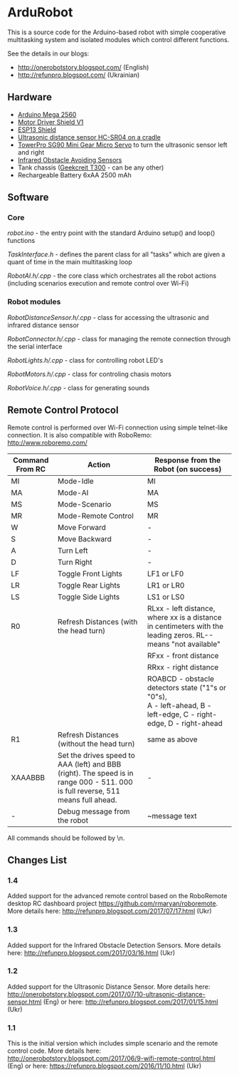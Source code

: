 # ArduRobot

This is a source code for the Arduino-based robot with simple cooperative multitasking system and isolated modules which control different functions.

See the details in our blogs:
 * http://onerobotstory.blogspot.com/ (English)
 * http://refunpro.blogspot.com/ (Ukrainian)
 
## Hardware

* [Arduino Mega 2560](http://www.banggood.com/Mega2560-R3-ATmega2560-16AU-Control-Board-With-USB-Cable-For-Arduino-p-73020.html?p=M908156347868201609Y)
* [Motor Driver Shield V1](http://www.banggood.com/Motor-Drive-Shield-L293D-for-Arduino-Duemilanove-Mega-UNO-p-72855.html?p=M908156347868201609Y)
* [ESP13 Shield](http://www.banggood.com/ESP8266-Web-Server-Port-WiFi-Expansion-Board-ESP-13-Compatible-With-Arduino-p-1008124.html?p=M908156347868201609Y)
* [Ultrasonic distance sensor HC-SR04 on a cradle](http://www.banggood.com/HC-SR04-Ultrasonic-Module-Distance-Measuring-Transducer-Sensor-With-Mount-Bracket-p-1029445.html?p=M908156347868201609Y)
* [TowerPro SG90 Mini Gear Micro Servo](http://www.banggood.com/TowerPro-SG90-Mini-Gear-Micro-Servo-9g-For-RC-Airplane-Helicopter-p-1009914.html?p=M908156347868201609Y) to turn the ultrasonic sensor left and right
* [Infrared Obstacle Avoiding Sensors](http://www.banggood.com/5Pcs-Infrared-Obstacle-Avoidance-Sensor-For-Arduino-Smart-Car-Robot-p-951032.html?p=M908156347868201609Y)
* Tank chassis ([Geekcreit T300](http://www.banggood.com/DIY-DT300-WIFI-Double-Layer-Decker-Tracked-Model-Tank-Compatible-With-Arduino-UNO-R3-p-1079947.html?p=M908156347868201609Y) - can be any other)
* Rechargeable Battery 6xAA 2500 mAh

## Software

### Core

*robot.ino* - the entry point with the standard Arduino setup() and loop() functions

*TaskInterface.h* - defines the parent class for all "tasks" which are given a quant of time in the main multitasking loop

*RobotAI.h/.cpp* - the core class which orchestrates all the robot actions (including scenarios execution and remote control over Wi-Fi)

### Robot modules

*RobotDistanceSensor.h/.cpp* - class for accessing the ultrasonic and infrared distance sensor

*RobotConnector.h/.cpp* - class for managing the remote connection through the serial interface

*RobotLights.h/.cpp* - class for controlling robot LED's

*RobotMotors.h/.cpp* - class for controling chasis motors

*RobotVoice.h/.cpp* - class for generating sounds

## Remote Control Protocol

Remote control is performed over Wi-Fi connection using simple telnet-like connection. It is also compatible with RoboRemo: http://www.roboremo.com/

| Command From RC | Action                 | Response from the Robot (on success)        |
| ----------------| ---------------------- | ------------------------------------------- |
| MI              | Mode-Idle              | MI                                          |
| MA              | Mode-AI                | MA                                          |
| MS              | Mode-Scenario          | MS                                          |
| MR              | Mode-Remote Control    | MR                                          |
| W               | Move Forward           | -                                           | 
| S               | Move Backward          | -                                           |
| A               | Turn Left              | -                                           |
| D               | Turn Right             | -                                           |
| LF              | Toggle Front Lights    | LF1 or LF0                                  |
| LR              | Toggle Rear Lights     | LR1 or LR0                                  |
| LS              | Toggle Side Lights     | LS1 or LS0                                  |
| R0              | Refresh Distances (with the head turn) | RLxx - left distance, where xx is a distance in centimeters with the leading zeros. RL-- means "not available" |
|                 |                        | RFxx - front distance                          |
|                 |                        | RRxx - right distance                          |
|                 |                        | ROABCD - obstacle detectors state ("1"s or "0"s), <BR> A - left-ahead, B - left-edge, C - right-edge, D - right-ahead |
| R1              | Refresh Distances (without the head turn) | same as above                |
| XAAABBB         | Set the drives speed to AAA (left) and BBB (right). The speed is in range 000 - 511. 000 is full reverse, 511 means full ahead. | - |
| -               | Debug message from the robot | ~message text                             |

All commands should be followed by \n.

## Changes List
### 1.4
Added support for the advanced remote control based on the RoboRemote desktop RC dashboard project https://github.com/rmaryan/roboremote. More details here: http://refunpro.blogspot.com/2017/07/17.html (Ukr) 
### 1.3
Added support for the Infrared Obstacle Detection Sensors. More details here: http://refunpro.blogspot.com/2017/03/16.html (Ukr)
### 1.2
Added support for the Ultrasonic Distance Sensor. More details here: http://onerobotstory.blogspot.com/2017/07/10-ultrasonic-distance-sensor.html (Eng) or here: http://refunpro.blogspot.com/2017/01/15.html (Ukr)
### 1.1
This is the initial version which includes simple scenario and the remote control code. More details here: http://onerobotstory.blogspot.com/2017/06/9-wifi-remote-control.html (Eng) or here: https://refunpro.blogspot.com/2016/11/10.html (Ukr)
